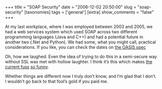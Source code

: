+++
title = "SOAP Security"
date = "2006-12-02 20:50:00"
slug = "soap-security"
[taxonomies]
tags = ['general']
[extra]
show_comments = "false"
+++

At my last workplace, where I was employed between 2003 and 2005, we had a web services system which used SOAP across two different programming languages (Java and C++) and had a potential future in another two (.Net and Python). We had some, what you might call, practical considerations. If you like, you can check the dates on [the OASIS spec](http://www.oasis-open.org/committees/download.php/16790/wss-v1.1-spec-os-SOAPMessageSecurity.pdf)

Oh, how we laughed. Even the idea of trying to do this in a semi-secure way without SSL was met with hollow laughter. I think it’s this which makes [the current fuss](http://1raindrop.typepad.com/1_raindrop/2006/12/rest_security_o_1.html) [so funny](http://wanderingbarque.com/nonintersecting/2006/12/01/restful-security/).

Whether things are different now I truly don’t know, and I’m glad that I don’t. I wouldn’t go back to that fool’s gold if you paid me.
